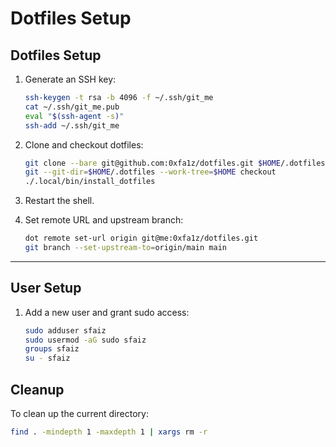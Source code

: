 # Dotfiles Setup

## Dotfiles Setup

1. Generate an SSH key:
    ```sh
    ssh-keygen -t rsa -b 4096 -f ~/.ssh/git_me
    cat ~/.ssh/git_me.pub
    eval "$(ssh-agent -s)"
    ssh-add ~/.ssh/git_me
    ```

2. Clone and checkout dotfiles:
    ```sh
    git clone --bare git@github.com:0xfa1z/dotfiles.git $HOME/.dotfiles
    git --git-dir=$HOME/.dotfiles --work-tree=$HOME checkout
    ./.local/bin/install_dotfiles
    ```

3. Restart the shell.

4. Set remote URL and upstream branch:
    ```sh
    dot remote set-url origin git@me:0xfa1z/dotfiles.git
    git branch --set-upstream-to=origin/main main
    ```

---

## User Setup

1. Add a new user and grant sudo access:
    ```sh
    sudo adduser sfaiz
    sudo usermod -aG sudo sfaiz
    groups sfaiz
    su - sfaiz
    ```

## Cleanup

To clean up the current directory:
```sh
find . -mindepth 1 -maxdepth 1 | xargs rm -r
```
